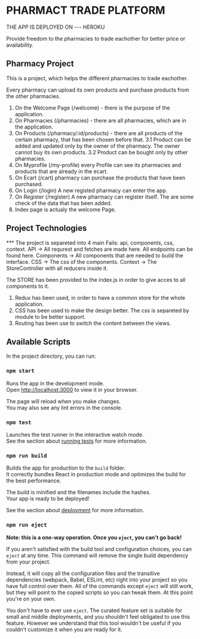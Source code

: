 # PHARMACT TRADE PLATFORM

THE APP IS DEPLOYED ON --- HEROKU

Provide freedom to the pharmacies to trade eachother for better price or availability.

## Pharmacy Project
This is a project, which helps the different pharmacies to trade eachother.

Every pharmacy can upload its own products and purchase products from the other pharmacies.

1. On the Welcome Page (/welcome) - there is the purpose of the application.
2. On Pharmacies (/pharmacies) - there are all pharmacies, which are in the application.
3. On Products (/pharmacy/:id/products) - there are all products of the certain pharmacy, that has been chosen before that.
 3.1 Product can be added and updated only by the owner of the pharmacy. The owner cannot buy its own products.
 3.2 Product can be bought only by other pharmacies.
4. On Myprofile (/my-profile) every Profile can see its pharmacies and products that are already in the ecart.
5. On Ecart (/cart) pharmacy can purchase the products that have been purchased.
6. On Login (/login) A new registed pharmacy can enter the app.
7. On Register (/register) A new pharmacy can register itself. The are some check of the data that has been added.
8. Index page is actualy the welcome Page.

## Project Technologies

*** The project is separeted into 4 main Fails: api, components, css, context.
API -> All requrest and fetches are made here. All endpoints can be found here.
Components -> All components that are needed to build the interface.
CSS -> The css of the components.
Context -> The StoreController with all reducers inside it.

The STORE has been provided to the index.js in order to give acces to all components to it.

1. Redux has been used, in order to have a common store for the whole application.
2. CSS has been used to make the design better. The css is separeted by module to be better support.
3. Routing has been use to switch the content between the views.

## Available Scripts

In the project directory, you can run:

### `npm start`

Runs the app in the development mode.\
Open [http://localhost:3000](http://localhost:3000) to view it in your browser.

The page will reload when you make changes.\
You may also see any lint errors in the console.

### `npm test`

Launches the test runner in the interactive watch mode.\
See the section about [running tests](https://facebook.github.io/create-react-app/docs/running-tests) for more information.

### `npm run build`

Builds the app for production to the `build` folder.\
It correctly bundles React in production mode and optimizes the build for the best performance.

The build is minified and the filenames include the hashes.\
Your app is ready to be deployed!

See the section about [deployment](https://facebook.github.io/create-react-app/docs/deployment) for more information.

### `npm run eject`

**Note: this is a one-way operation. Once you `eject`, you can't go back!**

If you aren't satisfied with the build tool and configuration choices, you can `eject` at any time. This command will remove the single build dependency from your project.

Instead, it will copy all the configuration files and the transitive dependencies (webpack, Babel, ESLint, etc) right into your project so you have full control over them. All of the commands except `eject` will still work, but they will point to the copied scripts so you can tweak them. At this point you're on your own.

You don't have to ever use `eject`. The curated feature set is suitable for small and middle deployments, and you shouldn't feel obligated to use this feature. However we understand that this tool wouldn't be useful if you couldn't customize it when you are ready for it.

